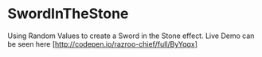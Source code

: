 # SwordInTheStone
Using Random Values to create a Sword in the Stone effect. Live Demo can be seen here [http://codepen.io/razroo-chief/full/ByYqqx]
